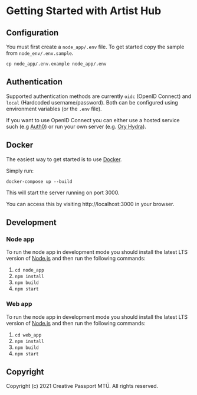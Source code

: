 # Getting Started with Artist Hub

## Configuration

You must first create a `node_app/.env` file. To get started copy the sample from `node_env/.env.sample`.
```
cp node_app/.env.example node_app/.env
```


## Authentication

Supported authentication methods are currently `oidc` (OpenID Connect) and `local` (Hardcoded username/password). Both can be configured using environment variables (or the `.env` file).

If you want to use OpenID Connect you can either use a hosted service such (e.g [Auth0](https://auth0.com/)) or run your own server (e.g. [Ory Hydra](https://www.ory.sh/hydra/)).

## Docker

The easiest way to get started is to use [Docker](https://docs.docker.com/get-docker/).

Simply run:
```
docker-compose up --build
```

This will start the server running on port 3000.

You can access this by visiting http://localhost:3000 in your browser.

## Development

### Node app

To run the node app in development mode you should install the latest LTS version of [Node.js](https://nodejs.org/en/) and then run the following commands:

1. `cd node_app`
2. `npm install`
3. `npm build`
4. `npm start`

### Web app

To run the node app in development mode you should install the latest LTS version of [Node.js](https://nodejs.org/en/) and then run the following commands:

1. `cd web_app`
2. `npm install`
3. `npm build`
4. `npm start`

## Copyright

Copyright (c) 2021 Creative Passport MTÜ. All rights reserved.

